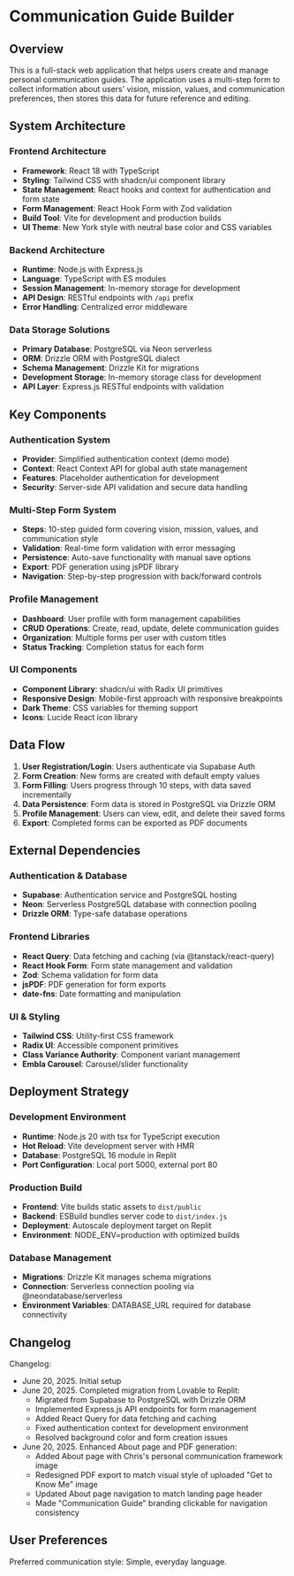 # Communication Guide Builder

## Overview

This is a full-stack web application that helps users create and manage personal communication guides. The application uses a multi-step form to collect information about users' vision, mission, values, and communication preferences, then stores this data for future reference and editing.

## System Architecture

### Frontend Architecture
- **Framework**: React 18 with TypeScript
- **Styling**: Tailwind CSS with shadcn/ui component library
- **State Management**: React hooks and context for authentication and form state
- **Form Management**: React Hook Form with Zod validation
- **Build Tool**: Vite for development and production builds
- **UI Theme**: New York style with neutral base color and CSS variables

### Backend Architecture
- **Runtime**: Node.js with Express.js
- **Language**: TypeScript with ES modules
- **Session Management**: In-memory storage for development
- **API Design**: RESTful endpoints with `/api` prefix
- **Error Handling**: Centralized error middleware

### Data Storage Solutions
- **Primary Database**: PostgreSQL via Neon serverless
- **ORM**: Drizzle ORM with PostgreSQL dialect
- **Schema Management**: Drizzle Kit for migrations
- **Development Storage**: In-memory storage class for development
- **API Layer**: Express.js RESTful endpoints with validation

## Key Components

### Authentication System
- **Provider**: Simplified authentication context (demo mode)
- **Context**: React Context API for global auth state management
- **Features**: Placeholder authentication for development
- **Security**: Server-side API validation and secure data handling

### Multi-Step Form System
- **Steps**: 10-step guided form covering vision, mission, values, and communication style
- **Validation**: Real-time form validation with error messaging
- **Persistence**: Auto-save functionality with manual save options
- **Export**: PDF generation using jsPDF library
- **Navigation**: Step-by-step progression with back/forward controls

### Profile Management
- **Dashboard**: User profile with form management capabilities
- **CRUD Operations**: Create, read, update, delete communication guides
- **Organization**: Multiple forms per user with custom titles
- **Status Tracking**: Completion status for each form

### UI Components
- **Component Library**: shadcn/ui with Radix UI primitives
- **Responsive Design**: Mobile-first approach with responsive breakpoints
- **Dark Theme**: CSS variables for theming support
- **Icons**: Lucide React icon library

## Data Flow

1. **User Registration/Login**: Users authenticate via Supabase Auth
2. **Form Creation**: New forms are created with default empty values
3. **Form Filling**: Users progress through 10 steps, with data saved incrementally
4. **Data Persistence**: Form data is stored in PostgreSQL via Drizzle ORM
5. **Profile Management**: Users can view, edit, and delete their saved forms
6. **Export**: Completed forms can be exported as PDF documents

## External Dependencies

### Authentication & Database
- **Supabase**: Authentication service and PostgreSQL hosting
- **Neon**: Serverless PostgreSQL database with connection pooling
- **Drizzle ORM**: Type-safe database operations

### Frontend Libraries
- **React Query**: Data fetching and caching (via @tanstack/react-query)
- **React Hook Form**: Form state management and validation
- **Zod**: Schema validation for form data
- **jsPDF**: PDF generation for form exports
- **date-fns**: Date formatting and manipulation

### UI & Styling
- **Tailwind CSS**: Utility-first CSS framework
- **Radix UI**: Accessible component primitives
- **Class Variance Authority**: Component variant management
- **Embla Carousel**: Carousel/slider functionality

## Deployment Strategy

### Development Environment
- **Runtime**: Node.js 20 with tsx for TypeScript execution
- **Hot Reload**: Vite development server with HMR
- **Database**: PostgreSQL 16 module in Replit
- **Port Configuration**: Local port 5000, external port 80

### Production Build
- **Frontend**: Vite builds static assets to `dist/public`
- **Backend**: ESBuild bundles server code to `dist/index.js`
- **Deployment**: Autoscale deployment target on Replit
- **Environment**: NODE_ENV=production with optimized builds

### Database Management
- **Migrations**: Drizzle Kit manages schema migrations
- **Connection**: Serverless connection pooling via @neondatabase/serverless
- **Environment Variables**: DATABASE_URL required for database connectivity

## Changelog

Changelog:
- June 20, 2025. Initial setup
- June 20, 2025. Completed migration from Lovable to Replit:
  - Migrated from Supabase to PostgreSQL with Drizzle ORM
  - Implemented Express.js API endpoints for form management
  - Added React Query for data fetching and caching
  - Fixed authentication context for development environment
  - Resolved background color and form creation issues
- June 20, 2025. Enhanced About page and PDF generation:
  - Added About page with Chris's personal communication framework image
  - Redesigned PDF export to match visual style of uploaded "Get to Know Me" image
  - Updated About page navigation to match landing page header
  - Made "Communication Guide" branding clickable for navigation consistency

## User Preferences

Preferred communication style: Simple, everyday language.